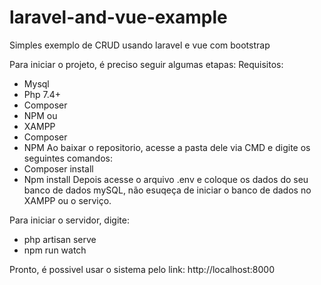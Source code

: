 # laravel-and-vue-example
 Simples exemplo  de CRUD usando laravel e vue com bootstrap

Para iniciar o projeto, é  preciso seguir algumas etapas:
Requisitos:
- Mysql
- Php 7.4+
- Composer
- NPM
ou
- XAMPP
- Composer
- NPM
Ao baixar o repositorio, acesse a pasta dele via CMD e digite os seguintes comandos:
- Composer install
- Npm install
Depois acesse o arquivo .env e coloque os dados do seu banco de dados mySQL, não esuqeça de iniciar o banco de dados no XAMPP ou o serviço.

Para iniciar o  servidor, digite:
- php artisan serve
- npm run watch


Pronto, é possivel usar o sistema pelo link: http://localhost:8000
